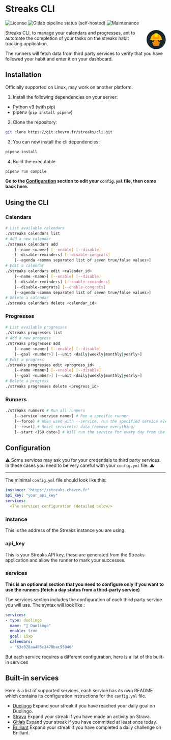 # Streaks CLI

![License](https://img.shields.io/badge/license-MIT-blue?style=flat-square)
![Gitlab pipeline status (self-hosted)](https://img.shields.io/gitlab/pipeline-status/streaks/runner?branch=main&gitlab_url=https%3A%2F%2Fgit.chevro.fr&style=flat-square)
![Maintenance](https://img.shields.io/maintenance/yes/2023?style=flat-square)

<img src="src/brand/logo.svg" height="60" width="60" align="right">

Streaks CLI, to manage your calendars and progresses, ant to automate the completion of your tasks on the streaks habit tracking application.

The runners will fetch data from third party services to verify that you have followed your habit and enter it on your dashboard.

## Installation

Officially supported on Linux, may work on another platform.

1. Install the following dependencies on your server:

- Python v3 (with pip)
- pipenv (`pip install pipenv`)

2. Clone the repository:

```bash
git clone https://git.chevro.fr/streaks/cli.git
```

3. You can now install the cli dependencies:

```bash
pipenv install
```

4. Build the executable

```bash
pipenv run compile
```

**Go to the [Configuration](#configuration) section to edit your `config.yml` file, then come back here.**

## Using the CLI

### Calendars

```bash
# List available calendars
./streaks calendars list
# Add a new calendar
./streask calendars add
    [--name <name>] [--enable] [--disable]
    [--disable-reminders] [--disable-congrats]
    [--agenda <comma separated list of seven true/false values>]
# Edit a calendar
./streaks calendars edit <calendar_id>
    [--name <name>] [--enable] [--disable]
    [--disable-reminders] [--enable-reminders]
    [--disable-congrats] [--enable-congrats]
    [--agenda <comma separated list of seven true/false values>]
# Delete a calendar
./streaks calendars delete <calendar_id>
```

### Progresses

```bash
# List available progresses
./streaks progresses list
# Add a new progress
./streaks progresses add
    [--name <name>] [--enable] [--disable]
    [--goal <number>] [--unit <daily|weekly|monthly|yearly>]
# Edit a progress
./streaks progresses edit <progress_id>
    [--name <name>] [--enable] [--disable]
    [--goal <number>] [--unit <daily|weekly|monthly|yearly>]
# Delete a progress
./streaks progresses delete <progress_id>
```

### Runners

```bash
./streaks runners # Run all runners
    [--service <service name>] # Run a specific runner
    [--force] # When used with --service, run the specified service even if it is disabled.
    [--reset] # Reset service(s) data (remove everything)
    [--start <ISO date>] # Will run the service for every day from the specified date to today
```

## Configuration

⚠️ Some services may ask you for your credentials to third party services. In these cases you need to be very careful with your `config.yml` file. ⚠️

----

The minimal `config.yml` file should look like this:

```yml
instance: "https://streaks.chevro.fr"
api_key: "your_api_key"
services:
  <The services configuration (detailed below)>
```

### **instance**

This is the address of the Streaks instance you are using.

### **api_key**

This is your Streaks API key, these are generated from the Streaks application and allow the runner to mark your successes.

### **services**

**This is an optionnal section that you need to configure only if you want to use the runners (fetch a day status from a third-party service)**

The services section includes the configuration of each third party service you will use. The syntax will look like :

```yml
services:
- type: duolingo
  name: "🦜 Duolingo"
  enable: true
  goal: 15xp
  calendars:
  - '63c028aa405c3470bac95040'
```

But each service requires a different configuration, here is a list of the built-in services

## Built-in services

Here is a list of supported services, each service has its own README which contains its configuration instructions for the `config.yml` file.

- [Duolingo](src/services/duolingo/) Expand your streak if you have reached your daily goal on Duolingo.
- [Strava](src/services/strava/) Expand your streak if you have made an activity on Strava.
- [Gitlab](src/services/gitlab/) Expand your streak if you have committed at least once today.
- [Brilliant](src/services/brilliant/) Expand your streak if you have completed a daily challenge on Brilliant.

